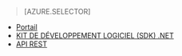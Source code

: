 > [AZURE.SELECTOR]
- [Portail](../articles/media-services-manage-content.md)
- [KIT DE DÉVELOPPEMENT LOGICIEL (SDK) .NET](../articles/media-services-dotnet-upload-files.md)
- [API REST](../articles/media-services-rest-upload-files.md)
<!--HONumber=52--> 
